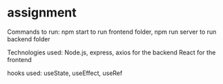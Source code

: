 # assignment

Commands to run:
npm start to run frontend folder, npm run server to run backend folder

Technologies used: 
Node.js, express, axios for the backend
React for the frontend

hooks used: useState, useEffect, useRef
